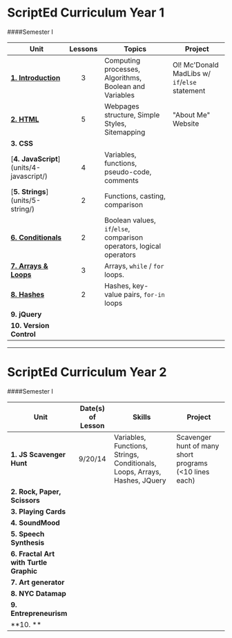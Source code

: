 ScriptEd Curriculum Year 1
===================
####Semester I

| Unit  | Lessons | Topics | Project | 
|-------|:-------:|------|--------------|
| [**1. Introduction**](units/1-introduction/)| 3 | Computing processes, Algorithms, Boolean and Variables | Ol! Mc'Donald MadLibs w/ `if`/`else` statement | N/A |
| [**2. HTML**](units/2-HTML/)| 5 | Webpages structure, Simple Styles, Sitemapping |"About Me" Website   |
| **3. CSS**|  |  |  | 
| [**4. JavaScript**] (units/4-javascript/) | 4 | Variables, functions, pseudo-code, comments |  | 
| [**5. Strings**] (units/5-string/) | 2  | Functions, casting, comparison |  | 
| [**6. Conditionals**](units/6-conditional/) | 2  | Boolean values, `if`/`else`, comparison operators, logical operators | | 
| [**7. Arrays & Loops**](units/7-array-loop/) | 3  | Arrays, `while` / `for` loops. | | 
| [**8. Hashes**](units/8-hash) | 2  | Hashes, key-value pairs, `for-in` loops  |  | 
| **9. jQuery** |  |  |  |
| **10. Version Control** |   | | 
  
  
---

ScriptEd Curriculum Year 2
=========================
####Semester I

| Unit  | Date(s) of Lesson | Skills | Project | 
|-------|:-------:|------|--------------|
| **1. JS Scavenger Hunt**| 9/20/14 | Variables, Functions, Strings, Conditionals, Loops, Arrays, Hashes, JQuery | Scavenger hunt of many short programs (<10 lines each) |
| **2. Rock, Paper, Scissors**|  |  |  |
| **3. Playing Cards**|  |  |  | 
| **4. SoundMood**  |  |  |  | 
| **5. Speech Synthesis**  |   |  |  | 
| **6. Fractal Art with Turtle Graphic** |   |  | | 
| **7. Art generator** |   |  | | 
| **8. NYC Datamap** |   |   |  | 
| **9. Entrepreneurism** |  |  |  |
| **10. ** |   | | 

